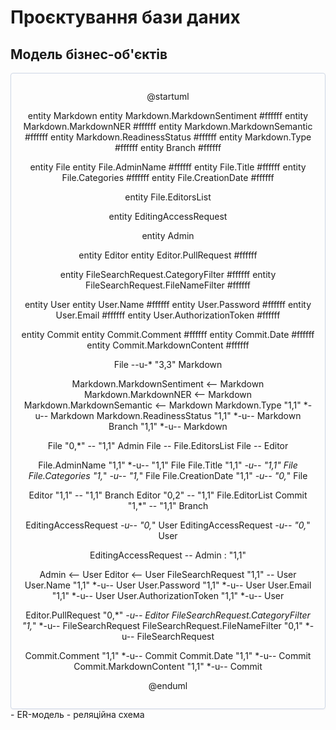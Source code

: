 # Проєктування бази даних


## Модель бізнес-об'єктів

<center style="
    border-radius:4px;
    border: 1px solid #cfd7e6;
    box-shadow: 0 1px 3px 0 rgba(89,105,129,.05), 0 1px 1px 0 rgba(0,0,0,.025);
    padding: 1em;"
>

@startuml

entity Markdown
entity Markdown.MarkdownSentiment #ffffff
entity Markdown.MarkdownNER #ffffff
entity Markdown.MarkdownSemantic #ffffff
entity Markdown.ReadinessStatus #ffffff
entity Markdown.Type #ffffff
entity Branch #ffffff

entity File
entity File.AdminName #ffffff
entity File.Title #ffffff
entity File.Categories #ffffff
entity File.CreationDate #ffffff

entity File.EditorsList

entity EditingAccessRequest

entity Admin

entity Editor
entity Editor.PullRequest #ffffff

entity FileSearchRequest.CategoryFilter #ffffff
entity FileSearchRequest.FileNameFilter #ffffff

entity User
entity User.Name #ffffff
entity User.Password #ffffff
entity User.Email #ffffff
entity User.AuthorizationToken #ffffff

entity Commit
entity Commit.Comment #ffffff
entity Commit.Date #ffffff
entity Commit.MarkdownContent #ffffff

File --u-* "3,3" Markdown

Markdown.MarkdownSentiment <-- Markdown
Markdown.MarkdownNER <-- Markdown
Markdown.MarkdownSemantic <-- Markdown
Markdown.Type "1,1" *-u-- Markdown
Markdown.ReadinessStatus "1,1" *-u-- Markdown
Branch "1,1" *-u-- Markdown

File "0,*" -- "1,1" Admin
File  -- File.EditorsList
File -- Editor

File.AdminName "1,1" *-u-- "1,1" File
File.Title "1,1" *-u-- "1,1" File
File.Categories "1,*" *-u-- "1,*" File
File.CreationDate "1,1" *-u-- "0,*" File

Editor "1,1" -- "1,1" Branch
Editor "0,2" -- "1,1" File.EditorList
Commit "1,*" -- "1,1" Branch

EditingAccessRequest  *-u-- "0,*" User
EditingAccessRequest  *-u-- "0,*" User

EditingAccessRequest -- Admin : "1,1"

Admin  <--  User
Editor  <--  User
FileSearchRequest "1,1"  --  User
User.Name "1,1" *-u-- User
User.Password "1,1" *-u-- User
User.Email "1,1" *-u-- User
User.AuthorizationToken "1,1" *-u--  User

Editor.PullRequest "0,*" *-u-- Editor
FileSearchRequest.CategoryFilter "1,*" *-u-- FileSearchRequest
FileSearchRequest.FileNameFilter "0,1" *-u-- FileSearchRequest


Commit.Comment "1,1" *-u-- Commit
Commit.Date "1,1" *-u-- Commit
Commit.MarkdownContent "1,1" *-u-- Commit

@enduml

</center>
- ER-модель
- реляційна схема

